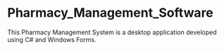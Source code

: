 # Pharmacy_Management_Software
This Pharmacy Management System is a desktop application developed using C# and Windows Forms.
